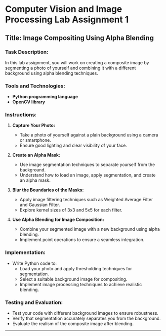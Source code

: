 # Computer Vision and Image Processing Lab Assignment 1

## Title: Image Compositing Using Alpha Blending

### Task Description:
In this lab assignment, you will work on creating a composite image by segmenting a photo of yourself and combining it with a different background using alpha blending techniques.

### Tools and Technologies:
- **Python programming language**
- **OpenCV library**

### Instructions:

1. **Capture Your Photo:**
   - Take a photo of yourself against a plain background using a camera or smartphone.
   - Ensure good lighting and clear visibility of your face.

2. **Create an Alpha Mask:**
   - Use image segmentation techniques to separate yourself from the background.
   - Understand how to load an image, apply segmentation, and create an alpha mask.

3. **Blur the Boundaries of the Masks:**
   - Apply image filtering techniques such as Weighted Average Filter and Gaussian Filter.
   - Explore kernel sizes of 3x3 and 5x5 for each filter.

4. **Use Alpha Blending for Image Composition:**
   - Combine your segmented image with a new background using alpha blending.
   - Implement point operations to ensure a seamless integration.

### Implementation:
- Write Python code to:
  - Load your photo and apply thresholding techniques for segmentation.
  - Select a suitable background image for compositing.
  - Implement image processing techniques to achieve realistic blending.

### Testing and Evaluation:
- Test your code with different background images to ensure robustness.
- Verify that segmentation accurately separates you from the background.
- Evaluate the realism of the composite image after blending.


---
